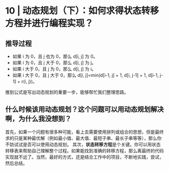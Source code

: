 # 10 | 动态规划（下）：如何求得状态转移方程并进行编程实现？

## 推导过程

- 如果 i 为 0，且 j 也为 0，那么 d[i, j] 为 0。
- 如果 i 为 0，且 j 大于 0，那么 d[i, j] 为 j。
- 如果 i 大于 0，且 j 为 0，那么 d[i, j] 为 i。
- 如果 i 大于 0，且 j 大于 0，那么 d[i, j]=min(d[i-1, j] + 1, d[i, j-1] + 1, d[i-1, j-1] + r(i, j))。

推到公式是写出动态规划的重要一步，能够帮忙我们整理思路。

## 什么时候该用动态规划？这个问题可以用动态规划解决啊，为什么我没想到？

首先，如果一个问题有很多种可能，看上去需要使用排列或组合的思想，但是最终求的只是某种最优解（例如最小值、最大值、最短子串、最长子串等等），那么你不妨试试是否可以使用动态规划。
其次，**状态转移方程**是个关键。你可以用状态转移表来帮助自己理解整个过程。如果能找到准确的转移方程，那么离最终的代码实现就不远了。当然，最好的方式，还是结合工作中的项目，不断地实践，尝试，然后总结。
